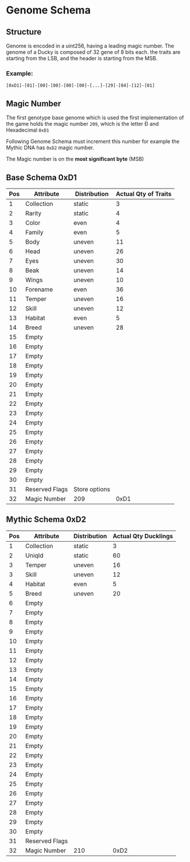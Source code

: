 # Genome Schema

## Structure

Genome is encoded in a uint256, having a leading magic number. The genome of a Ducky is composed of 32 gene of 8 bits each. the traits are starting from the LSB, and the header is starting from the MSB.

### Example:

`[0xD1]-[01]-[00]-[00]-[00]-[00]-[...]-[29]-[04]-[12]-[01]`

## Magic Number

The first genotype base genome which is used the first implementation of the game holds the magic number `209`, which is the letter &ETH; and Hexadecimal `0xD1`

Following Genome Schema must increment this number for example the Mythic DNA has `0xD2` magic number.

The Magic number is on the **most significant byte** (MSB)

## Base Schema 0xD1

| Pos  | Attribute      | Distribution  | Actual Qty of Traits |
| ---- | -------------- | ------------- | -------------------- |
| 1    | Collection     | static        | 3                    |
| 2    | Rarity         | static        | 4                    |
| 3    | Color          | even          | 4                    |
| 4    | Family         | even          | 5                    |
| 5    | Body           | uneven        | 11                   |
| 6    | Head           | uneven        | 26                   |
| 7    | Eyes           | uneven        | 30                   |
| 8    | Beak           | uneven        | 14                   |
| 9    | Wings          | uneven        | 10                   |
| 10   | Forename       | even          | 36                   |
| 11   | Temper         | uneven        | 16                   |
| 12   | Skill          | uneven        | 12                   |
| 13   | Habitat        | even          | 5                    |
| 14   | Breed          | uneven        | 28                   |
| 15   | Empty          |               |                      |
| 16   | Empty          |               |                      |
| 17   | Empty          |               |                      |
| 18   | Empty          |               |                      |
| 19   | Empty          |               |                      |
| 20   | Empty          |               |                      |
| 21   | Empty          |               |                      |
| 22   | Empty          |               |                      |
| 23   | Empty          |               |                      |
| 24   | Empty          |               |                      |
| 25   | Empty          |               |                      |
| 26   | Empty          |               |                      |
| 27   | Empty          |               |                      |
| 28   | Empty          |               |                      |
| 29   | Empty          |               |                      |
| 30   | Empty          |               |                      |
| 31   | Reserved Flags | Store options |                      |
| 32   | Magic Number   | 209           | 0xD1                 |

## Mythic Schema 0xD2

| Pos  | Attribute      | Distribution | Actual Qty Ducklings |
| ---- | -------------- | ------------ | -------------------- |
| 1    | Collection     | static       | 3                    |
| 2    | UniqId         | static       | 60                   |
| 3    | Temper         | uneven       | 16                   |
| 3    | Skill          | uneven       | 12                   |
| 4    | Habitat        | even         | 5                    |
| 5    | Breed          | uneven       | 20                   |
| 6    | Empty          |              |                      |
| 7    | Empty          |              |                      |
| 8    | Empty          |              |                      |
| 9    | Empty          |              |                      |
| 10   | Empty          |              |                      |
| 11   | Empty          |              |                      |
| 12   | Empty          |              |                      |
| 13   | Empty          |              |                      |
| 14   | Empty          |              |                      |
| 15   | Empty          |              |                      |
| 16   | Empty          |              |                      |
| 17   | Empty          |              |                      |
| 18   | Empty          |              |                      |
| 19   | Empty          |              |                      |
| 20   | Empty          |              |                      |
| 21   | Empty          |              |                      |
| 22   | Empty          |              |                      |
| 23   | Empty          |              |                      |
| 24   | Empty          |              |                      |
| 25   | Empty          |              |                      |
| 26   | Empty          |              |                      |
| 27   | Empty          |              |                      |
| 28   | Empty          |              |                      |
| 29   | Empty          |              |                      |
| 30   | Empty          |              |                      |
| 31   | Reserved Flags |              |                      |
| 32   | Magic Number   | 210          | 0xD2                 |
